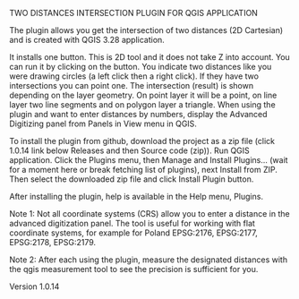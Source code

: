 TWO DISTANCES INTERSECTION PLUGIN FOR QGIS APPLICATION

The plugin allows you get the intersection of two distances (2D Cartesian) and is created with QGIS 3.28 application.

It installs one button. This is 2D tool and it does not take Z into account. You can run it by clicking on the button. You indicate two distances like you were drawing circles (a left click then a right click). If they have two intersections you can point one. The intersection (result) is shown depending on the layer geometry. On point layer it will be a point, on line layer two line segments and on polygon layer a triangle. When using the plugin and want to enter distances by numbers, display the Advanced Digitizing panel from Panels in View menu in QGIS.

To install the plugin from github, download the project as a zip file (click 1.0.14 link below Releases and then Source code (zip)). Run QGIS application. Click the Plugins menu, then Manage and Install Plugins... (wait for a moment here or break fetching list of plugins), next Install from ZIP. Then select the downloaded zip file and click Install Plugin button.

After installing the plugin, help is available in the Help menu, Plugins.

Note 1: Not all coordinate systems (CRS) allow you to enter a distance in the advanced digitization panel. The tool is useful for working with flat coordinate systems, for example for Poland EPSG:2176, EPSG:2177, EPSG:2178, EPSG:2179.

Note 2: After each using the plugin, measure the designated distances with the qgis measurement tool to see the precision is sufficient for you.

Version 1.0.14

